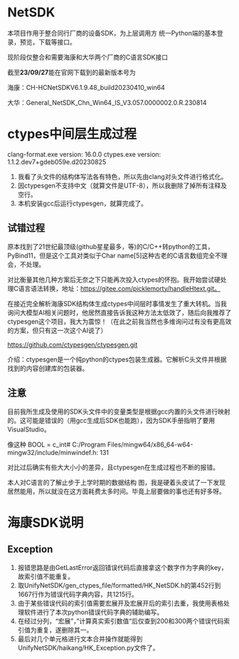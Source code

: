
# NetSDK
本项目作用于整合同行厂商的设备SDK，为上层调用方 统一Python端的基本登录，预览，下载等接口。

现阶段仅整合和需要海康和大华两个厂商的C语言SDK接口

截至**23/09/27**能在官网下载到的最新版本号为

海康：CH-HCNetSDKV6.1.9.48_build20230410_win64

大华：General_NetSDK_Chn_Win64_IS_V3.057.0000002.0.R.230814

# ctypes中间层生成过程
clang-format.exe version: 16.0.0
ctypes.exe version: 1.1.2.dev7+gdeb059e.d20230825

1. 我看了头文件的结构体写法各有特色，所以先由clang对头文件进行格式化。
2. 因ctypesgen不支持中文（就算文件是UTF-8），所以我删除了掉所有注释及空行。
3. 本机安装gcc后运行ctypesgen，就算完成了。

## 试错过程
原本找到了21世纪最顶级(github星星最多，等)的C/C++转python的工具，PyBind11，但是这个工具对类似于Char name[5]这种古老的C语言数组完全不理会，不处理。

对比衡量其他几种方案后无奈之下只能再次投入ctypes的怀抱。我开始尝试硬处理C语言语法转换，地址：https://gitee.com/picklemorty/handleHtext.git。

在接近完全解析海康SDK结构体生成ctypes中间层时事情发生了重大转机。当我询问大模型AI相关问题时，他居然直接告诉我这种方法太低效了，随后向我推荐了ctypesgen这个项目，我大为震惊！（在此之前我当然也多维询问过有没有更高效的方案，但只有这一次这个AI说了）

https://github.com/ctypesgen/ctypesgen.git

介绍：ctypesgen是一个纯python的ctypes包装生成器。它解析C头文件并根据找到的内容创建库的包装器。

## 注意
目前我所生成及使用的SDK头文件中的变量类型是根据gcc内置的头文件进行映射的。这可能是错误的（用gcc生成后SDK也能跑），因为SDK手册指明了要用VisualStudio。

像这种 BOOL = c_int# C:/Program Files/mingw64/x86_64-w64-mingw32/include/minwindef.h: 131

对比过后确实有些大大小小的差异，且ctypesgen在生成过程也不断的报错。

本人对C语言的了解止步于上学时期的数据结构 图，我是硬着头皮试了一下发现居然能用，所以就没在这方面耗费太多时间。毕竟上层要做的事也还有好多呀。


# 海康SDK说明
## Exception
1. 报错思路是由GetLastError返回错误代码后直接拿这个数字作为字典的key，故索引值不能重复。
2. 取UnifyNetSDK/gen_ctypes_file/formatted/HK_NetSDK.h的第452行到1667行作为错误代码字典内容，共1215行。
3. 由于某些错误代码的索引值需要宏展开及宏展开后的索引去重，我使用表格处理软件进行了本次python错误代码字典的辅助编写。
4. 在经过分列，“宏展”，”计算真实索引数值“后仅查到200和300两个错误代码索引值为重复，遂删除其一。
5. 最后对几个单元格进行文本合并操作就能得到UnifyNetSDK/haikang/HK_Exception.py文件了。

